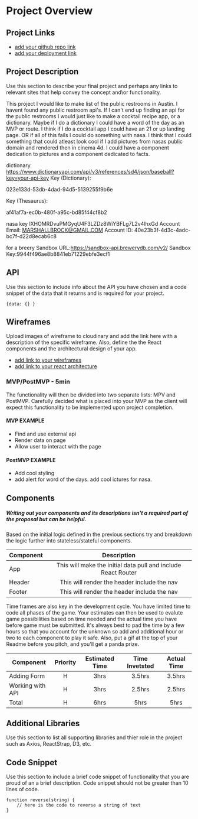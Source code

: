 # Project Overview

## Project Links

- [add your github repo link]()
- [add your deployment link]()

## Project Description

Use this section to describe your final project and perhaps any links to relevant sites that help convey the concept and\or functionality.

This project I would like to make list of the public restrooms in Austin. I havent found any public restroom api's. If I can't end up finding an api for the public restrooms I would just like to make a cocktail recipe app, or a dictionary. Maybe if I do a dictionary I could have a word of the day as an MVP or route. I think if I do a cocktail app I could have an 21 or up landing page. OR if all of this fails I could do something with nasa. I think that I could something that could atleast look cool if I add pictures from nasas public domain and rendered then in cinema 4d. I could have a component dedication to pictures and a component dedicated to facts.


dictionary https://www.dictionaryapi.com/api/v3/references/sd4/json/baseball?key=your-api-key
Key (Dictionary):

023e133d-53db-4dad-94d5-5139255f9b6e

Key (Thesaurus):

af41af7a-ec0b-480f-a95c-bd85f44cf8b2


nasa key
lXHOMRDvuPMGyqU4F3LZDz8WiYBFLg7L2v4lhxGd
Account Email: MARSHALLBROCK@GMAIL.COM
Account ID: 40e23b3f-4d3c-4adc-bc7f-d22d8ecab6c8

for a breery
Sandbox URL:https://sandbox-api.brewerydb.com/v2/
Sandbox Key:9944f496ae8b8841eb71229ebfe3ecf1





## API

Use this section to include info about the API you have chosen and a code snippet of the data that it returns and is required for your project. 


```
{data: {} }
```


## Wireframes

Upload images of wireframe to cloudinary and add the link here with a description of the specific wireframe. Also, define the the React components and the architectural design of your app.

- [add link to your wireframes]()
- [add link to your react architecture]()


### MVP/PostMVP - 5min

The functionality will then be divided into two separate lists: MPV and PostMVP.  Carefully decided what is placed into your MVP as the client will expect this functionality to be implemented upon project completion.  

#### MVP EXAMPLE
- Find and use external api 
- Render data on page 
- Allow user to interact with the page

#### PostMVP EXAMPLE

- Add cool styling
- add alert for word of the days. add cool ictures for nasa.

## Components
##### Writing out your components and its descriptions isn't a required part of the proposal but can be helpful.

Based on the initial logic defined in the previous sections try and breakdown the logic further into stateless/stateful components. 

| Component | Description | 
| --- | :---: |  
| App | This will make the initial data pull and include React Router| 
| Header | This will render the header include the nav | 
| Footer | This will render the header include the nav | 


Time frames are also key in the development cycle.  You have limited time to code all phases of the game.  Your estimates can then be used to evalute game possibilities based on time needed and the actual time you have before game must be submitted. It's always best to pad the time by a few hours so that you account for the unknown so add and additional hour or two to each component to play it safe. Also, put a gif at the top of your Readme before you pitch, and you'll get a panda prize.

| Component | Priority | Estimated Time | Time Invetsted | Actual Time |
| --- | :---: |  :---: | :---: | :---: |
| Adding Form | H | 3hrs| 3.5hrs | 3.5hrs |
| Working with API | H | 3hrs| 2.5hrs | 2.5hrs |
| Total | H | 6hrs| 5hrs | 5hrs |

## Additional Libraries
 Use this section to list all supporting libraries and thier role in the project such as Axios, ReactStrap, D3, etc. 

## Code Snippet

Use this section to include a brief code snippet of functionality that you are proud of an a brief description.  Code snippet should not be greater than 10 lines of code. 

```
function reverse(string) {
	// here is the code to reverse a string of text
}
```
